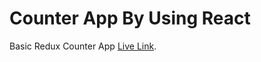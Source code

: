# Counter App By Using React

Basic Redux Counter App [Live Link](https://redux-counter-app-basic.netlify.app).
